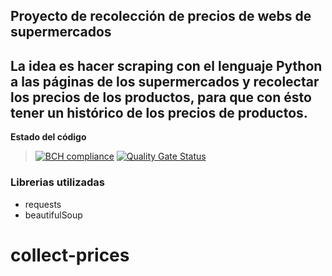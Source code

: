 ## Proyecto de recolección de precios de webs de supermercados

La idea es hacer scraping con el lenguaje **Python** a las páginas de los supermercados y recolectar los precios de los productos, 
para que con ésto tener un histórico de los precios de productos.
---

**Estado del código**
> [![BCH compliance](https://bettercodehub.com/edge/badge/nelson-lz/collect-prices?branch=develop)](https://bettercodehub.com/)
> [![Quality Gate Status](https://sonarcloud.io/api/project_badges/measure?project=lz.nelson%3Acollect-prices&metric=alert_status)](https://sonarcloud.io/dashboard?id=lz.nelson%3Acollect-prices)
### Librerias utilizadas

- requests
- beautifulSoup

# collect-prices